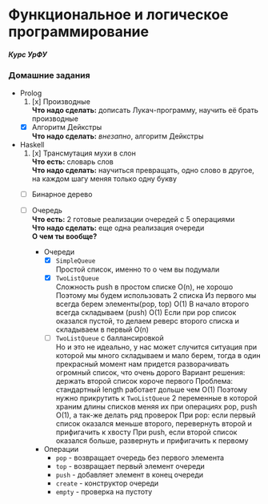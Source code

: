 # Функциональное и логическое программирование
##### Курс УрФУ

### Домашние задания
* Prolog
    1. [x] Производные
       <br>__Что надо сделать:__ дописать Лукач-программу, научить её брать производные
    *  [x] Алгоритм Дейкстры
       <br>__Что надо сделать:__ _внезапно_, алгоритм Дейкстры
* Haskell
    1. [x] Трансмутация мухи в слон
        <br> __Что есть:__ словарь слов
        <br>__Что надо сделать:__ научиться превращать, одно слово в другое, на каждом шагу меняя только одну букву
    *  [ ] Бинарное дерево
    *  [ ] Очередь
        <br> __Что есть:__ 2 готовые реализации очередей с 5 операциями
        <br>__Что надо сделать:__ еще одна реализация очереди
        <br> __О чем ты вообще?__
        * Очереди
            * [x] `SimpleQueue`
                <br> Простой список, именно то о чем вы подумали
            * [x] `TwoListQueue` 
                <br> Сложность push в простом списке O(n), не хорошо
                Поэтому мы будем использовать 2 списка
                Из первого мы всегда берем элементы(pop, top) O(1)
                В начало второго всегда складываем (push) O(1)
                Если при pop список оказался пустой, то делаем реверс второго списка и складываем в первый O(n)
            * [ ] `TwoListQueue` с баллансировкой
                <br> Но и это не идеально, у нас может случится ситуация при которой мы много складываем и мало берем, тогда в один прекрасный момент нам придется разворачивать огромный список, что очень дорого
                Вариант решения: держать второй список короче первого
                Проблема: стандартный length работает дольше чем O(1)
                Поэтому нужно прикрутить к `TwoListQueue` 2 переменные в которой храним длины списков
                меняя их при операциях pop, push O(1), а так-же делать ряд проверок
                При pop: если первый список оказался меньше второго, перевернуть второй и прифигачить к хвосту
                При push, если второй список оказался больше, развернуть и прифигачить к первому
        * Операции
            * `pop` - возвращает очередь без первого элемента
            * `top` - возвращает первый элемент очереди
            * `push` - добавляет элемент в конец очереди
            * `create` - конструктор очереди
            * `empty` - проверка на пустоту 
        <br>

